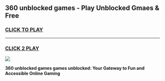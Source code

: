 
## 360 unblocked games - Play Unblocked Gmaes & Free
<h3>
<a href="https://premium.freeplayer.one?title=360_unblocked_games&ref=19F">CLICK TO PLAY</a></h3>
<hr>

<h3>
<a href="https://premium.freeplayer.one?title=360_unblocked_games&ref=19F">CLICK 2 PLAY</a>
  
</h3>

<a href="https://premium.freeplayer.one?title=360_unblocked_games&ref=19F/"><img src="https://clearcache.store/games.png"></a>


**360 unblocked games games unblocked: Your Gateway to Fun and Accessible Online Gaming**
